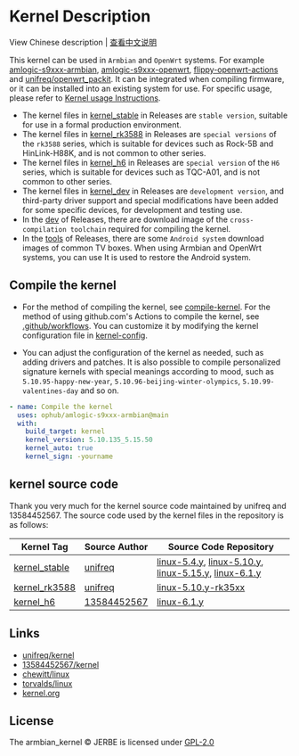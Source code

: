 # Kernel Description

View Chinese description  |  [查看中文说明](README.cn.md)

This kernel can be used in `Armbian` and `OpenWrt` systems. For example [amlogic-s9xxx-armbian](https://github.com/ophub/amlogic-s9xxx-armbian), [amlogic-s9xxx-openwrt](https://github.com/ophub/amlogic-s9xxx-openwrt), [flippy-openwrt-actions](https://github.com/ophub/flippy-openwrt-actions) and [unifreq/openwrt_packit](https://github.com/unifreq/openwrt_packit). It can be integrated when compiling firmware, or it can be installed into an existing system for use. For specific usage, please refer to [Kernel usage Instructions](https://github.com/ophub/amlogic-s9xxx-armbian/blob/main/compile-kernel/README.md#kernel-usage-instructions).

- The kernel files in [kernel_stable](https://github.com/jerbe/armbian_kernel/releases/tag/kernel_stable) in Releases are `stable version`, suitable for use in a formal production environment.
- The kernel files in [kernel_rk3588](https://github.com/jerbe/armbian_kernel/releases/tag/kernel_rk3588) in Releases are `special versions` of the `rk3588` series, which is suitable for devices such as Rock-5B and HinLink-H88K, and is not common to other series.
- The kernel files in [kernel_h6](https://github.com/jerbe/armbian_kernel/releases/tag/kernel_h6) in Releases are `special version` of the `H6` series, which is suitable for devices such as TQC-A01, and is not common to other series.
- The kernel files in [kernel_dev](https://github.com/jerbe/armbian_kernel/releases/tag/kernel_dev) in Releases are `development version`, and third-party driver support and special modifications have been added for some specific devices, for development and testing use.
- In the [dev](https://github.com/jerbe/armbian_kernel/releases/tag/dev) of Releases, there are download image of the `cross-compilation toolchain` required for compiling the kernel.
- In the [tools](https://github.com/jerbe/armbian_kernel/releases/tag/tools) of Releases, there are some `Android system` download images of common TV boxes. When using Armbian and OpenWrt systems, you can use It is used to restore the Android system.

## Compile the kernel

- For the method of compiling the kernel, see [compile-kernel](https://github.com/ophub/amlogic-s9xxx-armbian/tree/main/compile-kernel). For the method of using github.com's Actions to compile the kernel, see [.github/workflows](.github/workflows). You can customize it by modifying the kernel configuration file in [kernel-config](kernel-config).

- You can adjust the configuration of the kernel as needed, such as adding drivers and patches. It is also possible to compile personalized signature kernels with special meanings according to mood, such as `5.10.95-happy-new-year`, `5.10.96-beijing-winter-olympics`, `5.10.99-valentines-day` and so on.

```yaml
- name: Compile the kernel
  uses: ophub/amlogic-s9xxx-armbian@main
  with:
    build_target: kernel
    kernel_version: 5.10.135_5.15.50
    kernel_auto: true
    kernel_sign: -yourname
```

## kernel source code

Thank you very much for the kernel source code maintained by unifreq and 13584452567. The source code used by the kernel files in the repository is as follows:

| Kernel Tag    | Source Author  | Source Code Repository  |
| ------------- | -------------- | ----------------------- |
| [kernel_stable](https://github.com/jerbe/armbian_kernel/releases/tag/kernel_stable) | [unifreq](https://github.com/unifreq) | [linux-5.4.y](https://github.com/unifreq/linux-5.4.y), [linux-5.10.y](https://github.com/unifreq/linux-5.10.y), [linux-5.15.y](https://github.com/unifreq/linux-5.15.y), [linux-6.1.y](https://github.com/unifreq/linux-6.1.y) |
| [kernel_rk3588](https://github.com/jerbe/armbian_kernel/releases/tag/kernel_rk3588) | [unifreq](https://github.com/unifreq) | [linux-5.10.y-rk35xx](https://github.com/unifreq/linux-5.10.y-rk35xx) |
| [kernel_h6](https://github.com/jerbe/armbian_kernel/releases/tag/kernel_h6)     | [13584452567](https://github.com/13584452567) | [linux-6.1.y](https://github.com/13584452567/linux-6.1.y) |

## Links

- [unifreq/kernel](https://github.com/unifreq)
- [13584452567/kernel](https://github.com/13584452567/linux-6.1.y)
- [chewitt/linux](https://github.com/chewitt/linux)
- [torvalds/linux](https://github.com/torvalds/linux)
- [kernel.org](https://kernel.org)

## License

The armbian_kernel © JERBE is licensed under [GPL-2.0](https://github.com/jerbe/armbian_kernel/blob/main/LICENSE)
